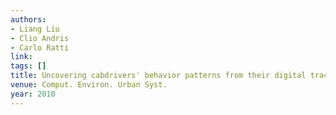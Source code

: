 ```yaml
---
authors:
- Liang Liu
- Clio Andris
- Carlo Ratti
link:
tags: []
title: Uncovering cabdrivers' behavior patterns from their digital traces.
venue: Comput. Environ. Urban Syst.
year: 2010
---
```

